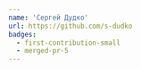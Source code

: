 ```yaml
---
name: 'Сергей Дудко'
url: https://github.com/s-dudko
badges:
  - first-contribution-small
  - merged-pr-5
---
```

